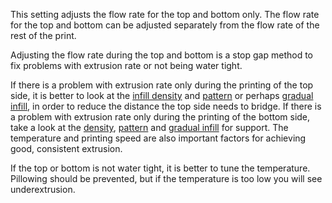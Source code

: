 This setting adjusts the flow rate for the top and bottom only. The flow rate for the top and bottom can be adjusted separately from the flow rate of the rest of the print.

Adjusting the flow rate during the top and bottom is a stop gap method to fix problems with extrusion rate or not being water tight.

If there is a problem with extrusion rate only during the printing of the top side, it is better to look at the [infill density](infill_sparse_density.md) and [pattern](infill_pattern.md) or perhaps [gradual infill](gradual_infill_steps.md), in order to reduce the distance the top side needs to bridge. If there is a problem with extrusion rate only during the printing of the bottom side, take a look at the [density](support_infill_rate.md), [pattern](support_pattern.md) and [gradual infill](gradual_support_infill_steps.md) for support. The temperature and printing speed are also important factors for achieving good, consistent extrusion.

If the top or bottom is not water tight, it is better to tune the temperature. Pillowing should be prevented, but if the temperature is too low you will see underextrusion.